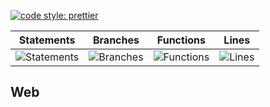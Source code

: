 [![code style: prettier](https://img.shields.io/badge/code_style-prettier-ff69b4.svg?style=flat-square)](https://github.com/prettier/prettier)

| Statements                                    | Branches                                  | Functions                                   | Lines                               |
| --------------------------------------------- | ----------------------------------------- | ------------------------------------------- | ----------------------------------- |
| ![Statements](https://img.shields.io/badge/Coverage-30%25-red.svg 'Make me better!') | ![Branches](https://img.shields.io/badge/Coverage-14.05%25-red.svg 'Make me better!') | ![Functions](https://img.shields.io/badge/Coverage-12.96%25-red.svg 'Make me better!') | ![Lines](https://img.shields.io/badge/Coverage-30.65%25-red.svg 'Make me better!') |

## Web
